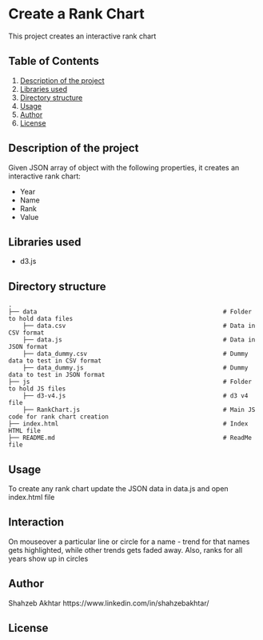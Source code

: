 # Create a Rank Chart
This project creates an interactive rank chart

## Table of Contents
<ol>
   <li><a href="#head1"> Description of the project</a>
   <li><a href="#head2"> Libraries used </a>
   <li><a href="#head3"> Directory structure </a>
   <li><a href="#head4"> Usage </a>
   <li><a href="#head5"> Author </a>
   <li><a href="#head6"> License </a>
</ol>



<h2 id="head1"> Description of the project </h2>
Given JSON array of object with the following properties, it creates an interactive rank chart:
<ul>
   <li>Year
   <li>Name
   <li>Rank
   <li>Value
</ul>

<h2 id="head2"> Libraries used </h2>

<ul>
 <li> d3.js
</ul>

<h2 id="head3"> Directory structure </h2>

```
.
├── data                                                    # Folder to hold data files
    ├── data.csv                                            # Data in CSV format
    ├── data.js                                             # Data in JSON format
    ├── data_dummy.csv                                      # Dummy data to test in CSV format
    ├── data_dummy.js                                       # Dummy data to test in JSON format 
├── js                                                      # Folder to hold JS files
    ├── d3-v4.js                                            # d3 v4 file
    ├── RankChart.js                                        # Main JS code for rank chart creation
├── index.html                                              # Index HTML file
├── README.md                                               # ReadMe file

```

<h2 id="head4"> Usage </h2>
To create any rank chart update the JSON data in data.js and open index.html file

## Interaction
On mouseover a particular line or circle for a name - trend for that names gets highlighted, while other trends gets faded away. Also, ranks for all years show up in circles

<h2 id="head5"> Author </h2>
Shahzeb Akhtar
https://www.linkedin.com/in/shahzebakhtar/

<h2 id="head6"> License </h2>
